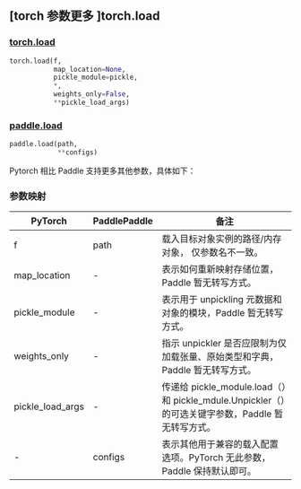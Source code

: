 ## [torch 参数更多 ]torch.load

### [torch.load](https://pytorch.org/docs/stable/generated/torch.load.html?highlight=load#torch.load)

```python
torch.load(f,
           map_location=None,
           pickle_module=pickle,
           *,
           weights_only=False,
           **pickle_load_args)
```

### [paddle.load](https://www.paddlepaddle.org.cn/documentation/docs/zh/api/paddle/load_cn.html#load)

```python
paddle.load(path,
            **configs)
```

Pytorch 相比 Paddle 支持更多其他参数，具体如下：

### 参数映射

| PyTorch          | PaddlePaddle | 备注                                                         |
| ---------------- | ------------ | ------------------------------------------------------------ |
| f                | path         | 载入目标对象实例的路径/内存对象， 仅参数名不一致。           |
| map_location     | -            | 表示如何重新映射存储位置，Paddle 暂无转写方式。               |
| pickle_module    | -            | 表示用于 unpickling 元数据和对象的模块，Paddle 暂无转写方式。 |
| weights_only     | -            | 指示 unpickler 是否应限制为仅加载张量、原始类型和字典，Paddle 暂无转写方式。 |
| pickle_load_args | -            | 传递给 pickle_module.load（）和 pickle_mdule.Unpickler（）的可选关键字参数，Paddle 暂无转写方式。 |
| -                | configs      | 表示其他用于兼容的载入配置选项。PyTorch 无此参数， Paddle 保持默认即可。 |
